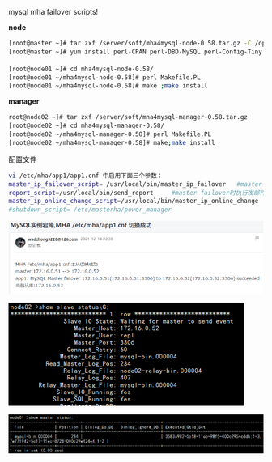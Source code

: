 mysql mha failover scripts!

**node**

```sh
[root@master ~]# tar zxf /server/soft/mha4mysql-node-0.58.tar.gz -C /opt/
[root@master ~]# yum install perl-CPAN perl-DBD-MySQL perl-Config-Tiny perl-Email-Date-Format perl-Log-Dispatch perl-Mail-Sender  perl-Mail-Sendmail perl-MIME-Lite perl-MIME-Types perl-Parallel-ForkManager perl-Params-Validate perl-Time-HiRes -y

[root@node01 ~]# cd mha4mysql-node-0.58/
[root@node01 ~/mha4mysql-node-0.58]# perl Makefile.PL 
[root@node01 ~/mha4mysql-node-0.58]# make ;make install
```

**manager**

```sh
root@node02 ~]# tar zxf /server/soft/mha4mysql-manager-0.58.tar.gz 
[root@node02 ~]# cd mha4mysql-manager-0.58/
[root@node02 ~/mha4mysql-manager-0.58]# perl Makefile.PL 
[root@node02 ~/mha4mysql-manager-0.58]# make;make install
```

配置文件

```sh
vi /etc/mha/app1/app1.cnf 中启用下面三个参数：
master_ip_failover_script= /usr/local/bin/master_ip_failover   #master failover时执行
report_script=/usr/local/bin/send_report     #master failover时执行发邮件设置
master_ip_online_change_script=/usr/local/bin/master_ip_online_change   #master switchover时执行
#shutdown_script= /etc/masterha/power_manager
```

![image-20211214234939434](readme.assets/image-20211214234939434.png)

![image-20211214234948513](readme.assets/image-20211214234948513.png)

![image-20211214234955470](readme.assets/image-20211214234955470.png)









